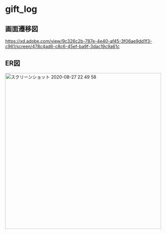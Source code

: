 # gift_log

## 画面遷移図
https://xd.adobe.com/view/9c326c2b-787e-4e40-af45-3f06ae9dd1f3-c961/screen/478c4ad6-c8c6-45ef-ba9f-3dac19c9a61c

## ER図
<img width="500" alt="スクリーンショット 2020-08-27 22 49 58" src="https://user-images.githubusercontent.com/48846835/91594338-b2134a00-e99c-11ea-8cd1-bdad1ba8603d.png">

